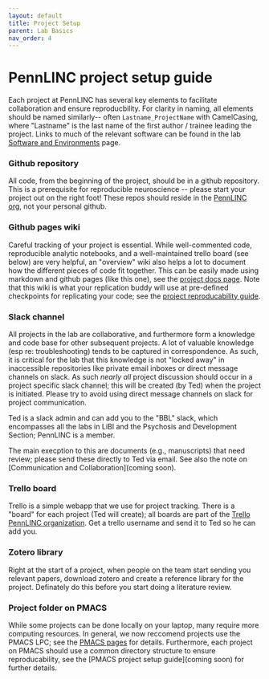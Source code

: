 ```yaml
---
layout: default
title: Project Setup
parent: Lab Basics
nav_order: 4
---
```


# PennLINC project setup guide

Each project at PennLINC has several key elements to facilitate collaboration and ensure reproducbility.  For clarity in naming, all elements should be named similarly-- often ```Lastname_ProjectName``` with CamelCasing, where "Lastname" is the last name of the first author / trainee leading the project.  Links to much of the relevant software can be found in the lab [Software and Environments](https://pennlinc.github.io/docs/Basics/basics/) page.


### Github repository

All code, from the beginning of the project, should be in a github repository.  This is a prerequisite for reproducible neuroscience -- please start your project  out on the right foot!  These repos should reside in the [PennLINC org](www.github.com/PennLINC), not your personal github.


### Github pages wiki

Careful tracking of your project is essential. While well-commented code, reproducible analytic notebooks, and a well-maintained trello board (see below) are very helpful, an "overview" wiki also helps a lot to document how the different pieces of code fit together. This can be  easily made using markdown and github pages (like this one), see the [project docs page](https://pennlinc.github.io/docs/Contributing/project-documentation/).  Note that this wiki is what your replication buddy will use at pre-defined checkpoints for replicating your code; see the [project reproducability guide](https://pennlinc.github.io/docs/LabHome/ReproSystem/).


### Slack channel

All projects in the lab are collaborative, and furthermore form a knowledge and code base for other subsequent projects.  A lot of valuable knowledge (esp re: troubleshooting) tends to be captured in correspondence.  As such, it is critical for the lab that this knowledge is not "locked away" in inaccessible repositories like private email inboxes or direct message channels on slack.  As such _nearly all_ project discussion should occur in a project specific slack channel; this will be created (by Ted) when the project is initiated.  Please try to avoid using direct message channels on slack for project communication.

Ted is a slack admin and can add you to the "BBL" slack, which encompasses all the labs in LiBI and the Psychosis and Development Section; PennLINC is a member.

The main execption to this are documents (e.g., manuscripts) that need  review; please send these directly to Ted via email.  See also the note on [Communication and Collaboration](coming soon).


### Trello board

Trello is a simple webapp that we use for project tracking.  There is a "board" for each project (Ted will create); all boards are part of the [Trello PennLINC organization](https://trello.com/pennlinc). Get a trello username and send it to Ted so he can add you.


### Zotero library

Right at the start of a project, when people on the team start sending you relevant papers, download zotero and create a reference library for the project.  Definately do this before you start doing a literature review.


### Project folder on PMACS

While some projects can be done locally on your laptop, many require more computing resources.  In general, we now reccomend projects use the PMACS LPC; see the [PMACS pages](https://pennlinc.github.io/docs/pmacs) for details.  Furthermore, each project on PMACS should use a common directory structure to ensure reproducability, see the [PMACS project setup guide](coming soon) for further details.
